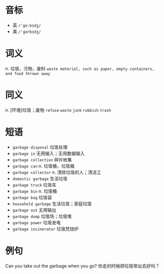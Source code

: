 # 音标

- 英 `/'gɑːbɪdʒ/`
- 美 `/'ɡɑrbɪdʒ/`

# 词义

n. 垃圾，污物，废料
`waste material, such as paper, empty containers, and food thrown away`

# 同义

n. [环境]垃圾；废物
`refuse` `waste` `junk` `rubbish` `trash`

# 短语

- `garbage disposal` 垃圾处理
- `garbage in` 无用输入；无用数据输入
- `garbage collection` 碎片帐集
- `garbage can` n. 垃圾桶，垃圾箱
- `garbage collector` n. 清除垃圾的人；清洁工
- `domestic garbage` 生活垃圾
- `garbage truck` 垃圾车
- `garbage bin` n. 垃圾桶
- `garbage bag` 垃圾袋
- `household garbage` 生活垃圾；家庭垃圾
- `garbage out` 无用输出
- `garbage dump` 垃圾场；垃圾堆
- `garbage power` 垃圾发电
- `garbage incinerator` 垃圾焚烧炉

# 例句

Can you take out the garbage when you go?
你走的时候把垃圾带出去好吗？


